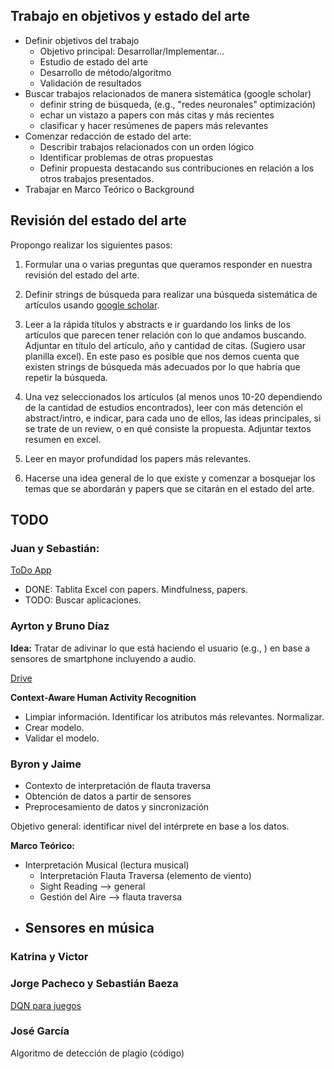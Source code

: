 Trabajo en objetivos y estado del arte
--

- Definir objetivos del trabajo
   - Objetivo principal: Desarrollar/Implementar...
   - Estudio de estado del arte
   - Desarrollo de método/algoritmo
   - Validación de resultados
- Buscar trabajos relacionados de manera sistemática (google scholar)
	- definir string de búsqueda, (e.g., "redes neuronales" optimización)
	- echar un vistazo a papers con más citas y más recientes
	- clasificar y hacer resúmenes de papers más relevantes
- Comenzar redacción de estado del arte:
	- Describir trabajos relacionados con un orden lógico
	- Identificar problemas de otras propuestas
	- Definir propuesta destacando sus contribuciones en relación a los otros trabajos presentados.
- Trabajar en Marco Teórico o Background

Revisión del estado del arte
---

Propongo realizar los siguientes pasos:

1. Formular una o varias preguntas que queramos responder en nuestra revisión del estado del arte.

2. Definir strings de búsqueda para realizar una búsqueda sistemática de artículos usando [google scholar](http://scholar.google.es/).

3. Leer a la rápida títulos y abstracts e ir guardando los links de los artículos que parecen tener relación con lo que andamos buscando. Adjuntar en título del artículo, año y cantidad de citas. (Sugiero usar planilla excel). En este paso es posible que nos demos cuenta que existen strings de búsqueda más adecuados por lo que habría que repetir la búsqueda. 

4. Una vez seleccionados los artículos (al menos unos 10-20 dependiendo de la cantidad de estudios encontrados), leer con más detención el abstract/intro, e indicar, para cada uno de ellos, las ideas principales, si se trate de un review, o en qué consiste la propuesta. Adjuntar textos resumen en excel.

5. Leer en mayor profundidad los papers más relevantes.

6. Hacerse una idea general de lo que existe y comenzar a bosquejar los temas que se abordarán y papers que se citarán en el estado del arte.

TODO
--

### Juan y Sebastián: 

[ToDo App](https://docs.google.com/file/d/1yQS1kjmL7xa3prQmHJI0EGcXyQ60qM1p/edit)

- DONE: Tablita Excel con papers. Mindfulness, papers.
- TODO: Buscar aplicaciones.


### Ayrton y Bruno Díaz

**Idea:** Tratar de adivinar lo que está haciendo el usuario (e.g., ) en base a sensores de smartphone incluyendo a audio.

[Drive](https://drive.google.com/drive/folders/1J-RoZXGb6gB5YeBXbBBzzacjT0t-Wc5S)

**Context-Aware Human Activity Recognition**

- Limpiar información. Identificar los atributos más relevantes. Normalizar.
- Crear modelo.
- Validar el modelo.



### Byron y Jaime

- Contexto de interpretación de flauta traversa
- Obtención de datos a partir de sensores
- Preprocesamiento de datos y sincronización

Objetivo general: identificar nivel del intérprete en base a los datos.

**Marco Teórico:**

- Interpretación Musical (lectura musical)
	- Interpretación Flauta Traversa (elemento de viento)
	- Sight Reading --> general
	- Gestión del Aire --> flauta traversa
- Sensores en música
	-  






### Katrina y Victor


### Jorge Pacheco y Sebastián Baeza

[DQN para juegos](https://docs.google.com/file/d/1VyM1QcedEZQqNSohkIH0HbFuqnCVkHXE/edit)

### José García
Algoritmo de detección de plagio (código)
<!--stackedit_data:
eyJoaXN0b3J5IjpbLTE5Mzc5OTEwMjgsMTY2MzU3MzEwMCwtMT
M0MDk5Mzg4NCwtMTM4MjM4NTgxOCwtNjc3NjM5NDIzLC0xNzA0
NTY4NjA5LC04MDMzODk5MDhdfQ==
-->